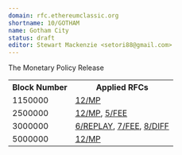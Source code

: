 ```yaml
---
domain: rfc.ethereumclassic.org
shortname: 10/GOTHAM
name: Gotham City
status: draft
editor: Stewart Mackenzie <setori88@gmail.com>
---
```


The Monetary Policy Release

<table style="width:100%">
  <tr>
    <th>Block Number</th>
    <th>Applied RFCs</th>
  </tr>
  <tr>
    <td>1150000</td>
    <td><a href="https://sjmackenzie.gitbooks.io/rfc/spec:12/MP">12/MP</a></td>
  </tr>
  <tr>
    <td>2500000</td>
    <td><a href="https://sjmackenzie.gitbooks.io/rfc/spec:12/MP">12/MP</a>, <a href="https://sjmackenzie.gitbooks.io/rfc/spec:5/FEE">5/FEE</a></td>
  </tr>
  <tr>
    <td>3000000</td>
    <td><a href="https://sjmackenzie.gitbooks.io/rfc/spec:6/REPLAY">6/REPLAY</a>, <a href="https://sjmackenzie.gitbooks.io/rfc/spec:7/FEE">7/FEE</a>, <a href="https://sjmackenzie.gitbooks.io/rfc/spec:8/DIFF">8/DIFF</a></td>
  </tr>
  <tr>
    <td>5000000</td>
    <td><a href="https://sjmackenzie.gitbooks.io/rfc/spec:12/MP">12/MP</a></td>
  </tr>
</table>
